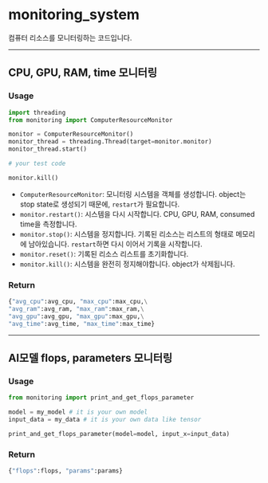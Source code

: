 # monitoring_system
컴퓨터 리소스를 모니터링하는 코드입니다.


---
## CPU, GPU, RAM, time 모니터링

### Usage
```python
import threading
from monitoring import ComputerResourceMonitor

monitor = ComputerResourceMonitor()
monitor_thread = threading.Thread(target=monitor.monitor)
monitor_thread.start()

# your test code

monitor.kill()
```

* `ComputerResourceMonitor`: 모니터링 시스템을 객체를 생성합니다. object는 stop state로 생성되기 때문에, `restart`가 필요합니다.
* `monitor.restart()`: 시스템을 다시 시작합니다. CPU, GPU, RAM, consumed time을 측정합니다.
* `monitor.stop()`: 시스템을 정지합니다. 기록된 리소스는 리스트의 형태로 메모리에 남아있습니다. `restart`하면 다시 이어서 기록을 시작합니다.
* `monitor.reset()`: 기록된 리소스 리스트를 초기화합니다.
* `monitor.kill()`: 시스템을 완전히 정지해야합니다. object가 삭제됩니다.

### Return
```python
{"avg_cpu":avg_cpu, "max_cpu":max_cpu,\
"avg_ram":avg_ram, "max_ram":max_ram,\
"avg_gpu":avg_gpu, "max_gpu":max_gpu,\
"avg_time":avg_time, "max_time":max_time}
```


---

## AI모델 flops, parameters 모니터링

### Usage
```python
from monitoring import print_and_get_flops_parameter

model = my_model # it is your own model
input_data = my_data # it is your own data like tensor

print_and_get_flops_parameter(model=model, input_x=input_data)
```

### Return 
```python
{"flops":flops, "params":params}
```
